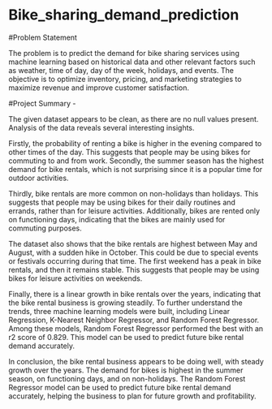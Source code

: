 # Bike_sharing_demand_prediction

#Problem Statement


The problem is to predict the demand for bike sharing services using machine learning based on historical data and other relevant factors such as weather, time of day, day of the week, holidays, and events. The objective is to optimize inventory, pricing, and marketing strategies to maximize revenue and improve customer satisfaction.



#Project Summary -


The given dataset appears to be clean, as there are no null values present. Analysis of the data reveals several interesting insights.

Firstly, the probability of renting a bike is higher in the evening compared to other times of the day. This suggests that people may be using bikes for commuting to and from work. Secondly, the summer season has the highest demand for bike rentals, which is not surprising since it is a popular time for outdoor activities.

Thirdly, bike rentals are more common on non-holidays than holidays. This suggests that people may be using bikes for their daily routines and errands, rather than for leisure activities. Additionally, bikes are rented only on functioning days, indicating that the bikes are mainly used for commuting purposes.

The dataset also shows that the bike rentals are highest between May and August, with a sudden hike in October. This could be due to special events or festivals occurring during that time. The first weekend has a peak in bike rentals, and then it remains stable. This suggests that people may be using bikes for leisure activities on weekends.

Finally, there is a linear growth in bike rentals over the years, indicating that the bike rental business is growing steadily. To further understand the trends, three machine learning models were built, including Linear Regression, K-Nearest Neighbor Regressor, and Random Forest Regressor. Among these models, Random Forest Regressor performed the best with an r2 score of 0.829. This model can be used to predict future bike rental demand accurately.

In conclusion, the bike rental business appears to be doing well, with steady growth over the years. The demand for bikes is highest in the summer season, on functioning days, and on non-holidays. The Random Forest Regressor model can be used to predict future bike rental demand accurately, helping the business to plan for future growth and profitability.
